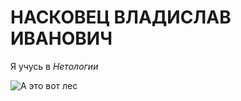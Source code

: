 # __НАСКОВЕЦ ВЛАДИСЛАВ ИВАНОВИЧ__

Я учусь в *Нетологии*

![А это вот лес](https://ru.wikiquote.org/wiki/%D0%9B%D0%B5%D1%81#/media/%D0%A4%D0%B0%D0%B9%D0%BB:Thai_rain_forest.jpg)